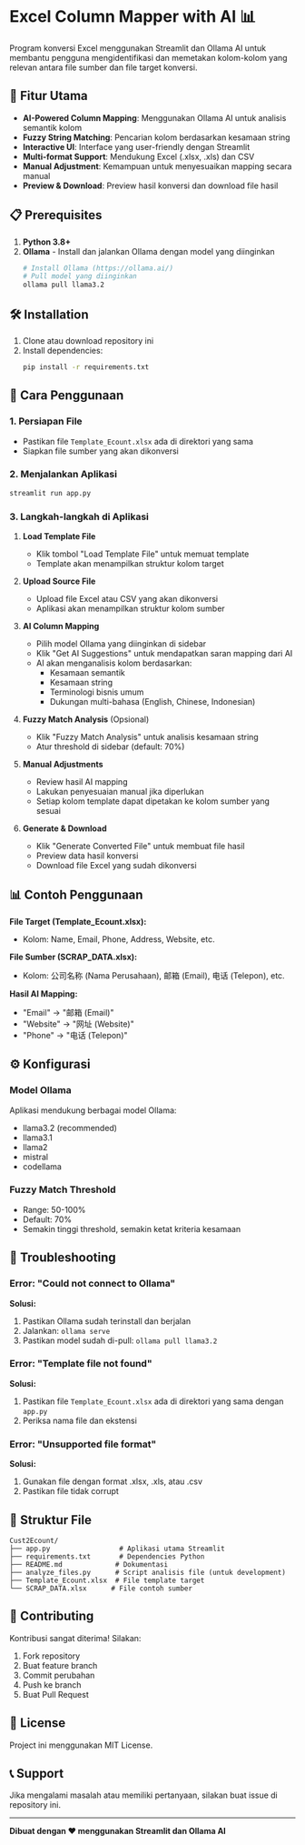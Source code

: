 # Excel Column Mapper with AI 📊

Program konversi Excel menggunakan Streamlit dan Ollama AI untuk membantu pengguna mengidentifikasi dan memetakan kolom-kolom yang relevan antara file sumber dan file target konversi.

## 🚀 Fitur Utama

- **AI-Powered Column Mapping**: Menggunakan Ollama AI untuk analisis semantik kolom
- **Fuzzy String Matching**: Pencarian kolom berdasarkan kesamaan string
- **Interactive UI**: Interface yang user-friendly dengan Streamlit
- **Multi-format Support**: Mendukung Excel (.xlsx, .xls) dan CSV
- **Manual Adjustment**: Kemampuan untuk menyesuaikan mapping secara manual
- **Preview & Download**: Preview hasil konversi dan download file hasil

## 📋 Prerequisites

1. **Python 3.8+**
2. **Ollama** - Install dan jalankan Ollama dengan model yang diinginkan
   ```bash
   # Install Ollama (https://ollama.ai/)
   # Pull model yang diinginkan
   ollama pull llama3.2
   ```

## 🛠️ Installation

1. Clone atau download repository ini
2. Install dependencies:
   ```bash
   pip install -r requirements.txt
   ```

## 🎯 Cara Penggunaan

### 1. Persiapan File
- Pastikan file `Template_Ecount.xlsx` ada di direktori yang sama
- Siapkan file sumber yang akan dikonversi

### 2. Menjalankan Aplikasi
```bash
streamlit run app.py
```

### 3. Langkah-langkah di Aplikasi

1. **Load Template File**
   - Klik tombol "Load Template File" untuk memuat template
   - Template akan menampilkan struktur kolom target

2. **Upload Source File**
   - Upload file Excel atau CSV yang akan dikonversi
   - Aplikasi akan menampilkan struktur kolom sumber

3. **AI Column Mapping**
   - Pilih model Ollama yang diinginkan di sidebar
   - Klik "Get AI Suggestions" untuk mendapatkan saran mapping dari AI
   - AI akan menganalisis kolom berdasarkan:
     - Kesamaan semantik
     - Kesamaan string
     - Terminologi bisnis umum
     - Dukungan multi-bahasa (English, Chinese, Indonesian)

4. **Fuzzy Match Analysis** (Opsional)
   - Klik "Fuzzy Match Analysis" untuk analisis kesamaan string
   - Atur threshold di sidebar (default: 70%)

5. **Manual Adjustments**
   - Review hasil AI mapping
   - Lakukan penyesuaian manual jika diperlukan
   - Setiap kolom template dapat dipetakan ke kolom sumber yang sesuai

6. **Generate & Download**
   - Klik "Generate Converted File" untuk membuat file hasil
   - Preview data hasil konversi
   - Download file Excel yang sudah dikonversi

## 📊 Contoh Penggunaan

**File Target (Template_Ecount.xlsx):**
- Kolom: Name, Email, Phone, Address, Website, etc.

**File Sumber (SCRAP_DATA.xlsx):**
- Kolom: 公司名称 (Nama Perusahaan), 邮箱 (Email), 电话 (Telepon), etc.

**Hasil AI Mapping:**
- "Email" → "邮箱 (Email)"
- "Website" → "网址 (Website)"
- "Phone" → "电话 (Telepon)"

## ⚙️ Konfigurasi

### Model Ollama
Aplikasi mendukung berbagai model Ollama:
- llama3.2 (recommended)
- llama3.1
- llama2
- mistral
- codellama

### Fuzzy Match Threshold
- Range: 50-100%
- Default: 70%
- Semakin tinggi threshold, semakin ketat kriteria kesamaan

## 🔧 Troubleshooting

### Error: "Could not connect to Ollama"
**Solusi:**
1. Pastikan Ollama sudah terinstall dan berjalan
2. Jalankan: `ollama serve`
3. Pastikan model sudah di-pull: `ollama pull llama3.2`

### Error: "Template file not found"
**Solusi:**
1. Pastikan file `Template_Ecount.xlsx` ada di direktori yang sama dengan `app.py`
2. Periksa nama file dan ekstensi

### Error: "Unsupported file format"
**Solusi:**
1. Gunakan file dengan format .xlsx, .xls, atau .csv
2. Pastikan file tidak corrupt

## 📁 Struktur File

```
Cust2Ecount/
├── app.py                 # Aplikasi utama Streamlit
├── requirements.txt       # Dependencies Python
├── README.md             # Dokumentasi
├── analyze_files.py      # Script analisis file (untuk development)
├── Template_Ecount.xlsx  # File template target
└── SCRAP_DATA.xlsx      # File contoh sumber
```

## 🤝 Contributing

Kontribusi sangat diterima! Silakan:
1. Fork repository
2. Buat feature branch
3. Commit perubahan
4. Push ke branch
5. Buat Pull Request

## 📝 License

Project ini menggunakan MIT License.

## 📞 Support

Jika mengalami masalah atau memiliki pertanyaan, silakan buat issue di repository ini.

---

**Dibuat dengan ❤️ menggunakan Streamlit dan Ollama AI**